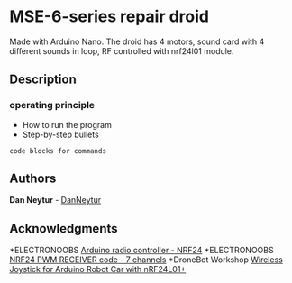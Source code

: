 # MSE-6-series repair droid

Made with Arduino Nano.
The droid has 4 motors, sound card with 4 different sounds in loop, RF controlled with nrf24l01 module.

## Description

### operating principle

* How to run the program
* Step-by-step bullets
```
code blocks for commands
```
## Authors

**Dan Neytur** - [DanNeytur](https://github.com/DanNeytur)

## Acknowledgments
*ELECTRONOOBS [Arduino radio controller - NRF24](http://electronoobs.com/eng_arduino_tut25.php)
*ELECTRONOOBS [NRF24 PWM RECEIVER code - 7 channels](http://electronoobs.com/eng_arduino_tut25_code4.php)
*DroneBot Workshop [Wireless Joystick for Arduino Robot Car with nRF24L01+](https://dronebotworkshop.com/nrf24l01-wireless-joystick/)
